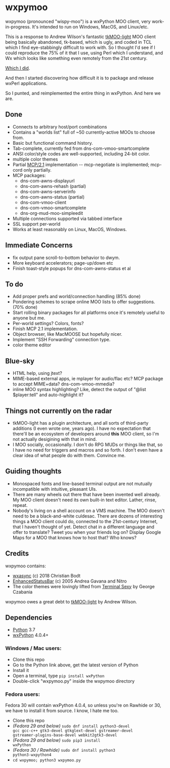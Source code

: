 # wxpymoo

wxpymoo (pronounced "wispy-moo") is a wxPython MOO client, very work-in-progress.  It's intended to run on Windows, MacOS, and Linux/etc.

This is a response to Andrew Wilson's fantastic [tkMOO-light](http://www.awns.com/tkMOO-light) MOO client being basically abandoned, tk-based, which is ugly, and coded in TCL which I find eye-stabbingly difficult to work with.  So I thought I'd see if I could reproduce the 75% of it that I use, using Perl which I understand, and Wx which looks like something even remotely from the 21st century.

[Which I did](https://github.com/emersonrp/WxMOO).

And then I started discovering how difficult it is to package and release wxPerl applications.

So I punted, and reimplemented the entire thing in wxPython.  And here we are.

## Done
* Connects to arbitrary host/port combinations
* Contains a "worlds list" full of ~50 currently-active MOOs to choose from.
* Basic but functional command history.
* Tab-complete, currently fed from dns-com-vmoo-smartcomplete
* ANSI color/style codes are well-supported, including 24-bit color.
* multiple color themes
* Partial [MCP/2.1](http://www.moo.mud.org/mcp/mcp2.html) implementation -- mcp-negotiate is implemented;  mcp-cord only partially.
* MCP packages:
    * dns-com-awns-displayurl
    * dns-com-awns-rehash (partial)
    * dns-com-awns-serverinfo
    * dns-com-awns-status (partial)
    * dns-com-vmoo-client
    * dns-com-vmoo-smartcomplete
    * dns-org-mud-moo-simpleedit
* Multiple connections supported via tabbed interface
* SSL support per-world
* Works at least reasonably on Linux, MacOS, Windows.

## Immediate Concerns
* fix output pane scroll-to-bottom behavior to dwym.
* More keyboard accelerators;  page-up/down etc
* Finish toast-style popups for dns-com-awns-status et al

## To do
* Add proper prefs and world/connection handling (85% done)
* Pondering schemes to scrape online MOO lists to offer suggestions. (70% done)
* Start rolling binary packages for all platforms once it's remotely useful to anyone but me.
* Per-world settings?  Colors, fonts?
* Finish MCP 2.1 implementation.
* Object browser, like MacMOOSE but hopefully nicer.
* Implement "SSH Forwarding" connection type.
* color theme editor

## Blue-sky
* HTML help, using jtext?
* MIME-based external apps, ie mplayer for audio/flac etc?  MCP package to accept MIME+data?  dns-com-vmoo-mmedia?
* inline MOO syntax highlighting?  Like, detect the output of "@list $player:tell" and auto-highlight it?

## Things not currently on the radar
* tkMOO-light has a plugin architecture, and all sorts of third-party additions (I even wrote one, years ago).  I have no expectation that there'll be an ecosystem of developers around **this** MOO client, so I'm not actually desigining with that in mind.
* I MOO socially, occasionally.  I don't do RPG MUDs or things like that, so I have no need for triggers and macros and so forth.  I don't even have a clear idea of what people do with them.  Convince me.

## Guiding thoughts
* Monospaced fonts and line-based terminal output are not mutually incompatible with intuitive, pleasant UIs.
* There are many wheels out there that have been invented well already.  My MOO client doesn't need its own built-in text editor.  Lather, rinse, repeat.
* Nobody's living on a shell account on a VMS machine.  The MOO doesn't need to be a black-and-white culdesac.  There are dozens of interesting things a MOO client could do, connected to the 21st-century Internet, that I haven't thought of yet.  Detect chat in a different language and offer to translate?  Tweet you when your friends log on?  Display Google Maps for a MOO that knows how to host that?  Who knows?

## Credits
wxpymoo contains:
* [wxasync](https://github.com/sirk390/wxasync) (c) 2018 Christian Bodt
* [EnhancedStatusBar](http://xoomer.virgilio.it/infinity77/main/EnhancedStatusBar.html) (c) 2005 Andrea Gavana and Nitro
* The color themes were lovingly lifted from [Terminal Sexy](http://terminal.sexy) by George Czabania

wxpymoo owes a great debt to [tkMOO-light](http://www.awns.com/tkMOO-light/) by Andrew Wilson.

## Dependencies
* [Python](http://www.python.org) 3.7
* [wxPython](http://www.wxpython.org) 4.0.4+

### Windows / Mac users:
* Clone this repo
* Go to the Python link above, get the latest version of Python
* Install it
* Open a terminal, type <code>pip install wxPython</code>
* Double-click "wxpymoo.py" inside the wxpymoo directory

### Fedora users:
Fedora 30 will contain wxPython 4.0.4, so unless you're on Rawhide or 30, we have to install it from source.  I know, I hate me too.
* Clone this repo
* <i>(Fedora 29 and below)</i> <code>sudo dnf install python3-devel gcc gcc-c++ gtk3-devel gtkglext-devel gstreamer-devel gstreamer-plugins-base-devel webkit2gtk3-devel</code>
* <i>(Fedora 29 and below)</i> <code>sudo pip3 install wxPython</code>
* <i>(Fedora 30 / Rawhide)</i> <code>sudo dnf install python3 python3-wxpython4</code>
* <code>cd wxpymoo; python3 wxpymoo.py</code>

